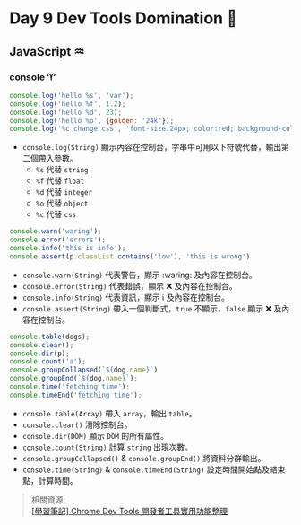# Day 9 Dev Tools Domination :apple:   

## JavaScript :aquarius:  

### console :aries:  

```js
console.log('hello %s', 'var');
console.log('hello %f', 1.2);
console.log('hello %d', 23);
console.log('hello %o', {golden: '24k'});
console.log('%c change css', 'font-size:24px; color:red; background-color: blue');
```

- `console.log(String)` 顯示內容在控制台，字串中可用以下符號代替，輸出第二個帶入參數。
    - `%s` 代替 `string`
    - `%f` 代替 `float`
    - `%d` 代替 `integer`
    - `%o` 代替 `object`
    - `%c` 代替 `css`
    
```js
console.warn('waring');
console.error('errors');
console.info('this is info');
console.assert(p.classList.contains('low'), 'this is wrong')
```

- `console.warn(String)` 代表警告，顯示 :waring: 及內容在控制台。
- `console.error(String)` 代表錯誤，顯示 :x: 及內容在控制台。
- `console.info(String)` 代表資訊，顯示 :information_source: 及內容在控制台。
- `console.assert(String)` 帶入一個判斷式，`true` 不顯示，`false` 顯示 :x: 及內容在控制台。

```js
console.table(dogs);  
console.clear();
console.dir(p);
console.count('a');
console.groupCollapsed(`${dog.name}`)
console.groupEnd(`${dog.name}`);
console.time('fetching time');
console.timeEnd('fetching time');
```

- `console.table(Array)` 帶入 `array`，輸出 `table`。
- `console.clear()` 清除控制台。
- `console.dir(DOM)` 顯示 `DOM` 的所有屬性。
- `console.count(String)` 計算 `string` 出現次數。
- `console.groupCollapsed()` & `console.groupEnd()` 將資料分群輸出。
- `console.time(String)` & `console.timeEnd(String)` 設定時間開始點及結束點，計算時間。

> 相關資源:  
> [[學習筆記] Chrome Dev Tools 開發者工具實用功能整理](https://pjchender.blogspot.com/2017/06/chrome-dev-tools.html)  


